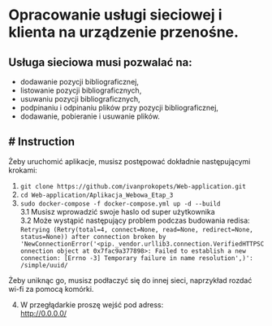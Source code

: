 # Opracowanie usługi sieciowej i klienta na urządzenie przenośne. 
## Usługa sieciowa musi pozwalać na:
* dodawanie pozycji bibliograficznej,
* listowanie pozycji bibliograficznych,
* usuwaniu pozycji bibliograficznych,
* podpinaniu i odpinaniu plików przy pozycji bibliograficznej,
* dodawanie, pobieranie i usuwanie plików.

## # Instruction

Żeby uruchomić aplikacje, musisz postępować dokładnie następującymi krokami:
1. `git clone https://github.com/ivanprokopets/Web-application.git`  
2. `cd Web-application/Aplikacja_Webowa_Etap_3`  
3. `sudo docker-compose -f docker-compose.yml up -d --build`  
    3.1 Musisz wprowadzić swoje haslo od super użytkownika  
    3.2 Może wystąpić następujący problem podczas budowania redisa:  
`Retrying (Retry(total=4, connect=None, read=None, redirect=None, status=None)) after connection broken by 'NewConnectionError('<pip._vendor.urllib3.connection.VerifiedHTTPSConnection object at 0x7fac9a377898>: Failed to establish a new connection: [Errno -3] Temporary failure in name resolution',)': /simple/uuid/`

Żeby uniknąc go, musisz podłaczyć się do innej sieci, naprzykład rozdać wi-fi za pomocą komórki.

4. W przegłądarkie proszę wejść pod adress:  
http://0.0.0.0/

